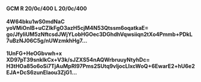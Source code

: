 #### GCM R 20/0c/400 L 20/0c/400
**4W64bku1wS0mdNaC**<br/>**yoVMiOnlB+uCZIkFgO3azH5cjM4N53Qtssm6oqatkaE=**<br/>**go/JfyliUM5zNftcsdJWjYLobHGOec3DGhdhVqwsiiqn2tXo4Pmmb+PDkL7uBzNJ06C5g/nUWzmkhHg7...**<br/><br/>
**1UnFG+HeOGbvwh+x**<br/>**XD97pT39snkIkCx+V3k/sJZXS54nAQWrbruuyNtyhDc=**<br/>**H3tHOa85o6oSi7TjAuMpRI97Pms2SUtq9vljocLIxcWoQ+6EwarE2+hU6e2EJA+DcS6zunEIaou3ZjG1...**